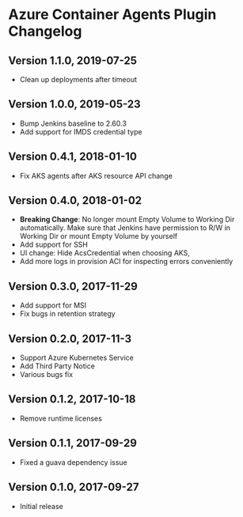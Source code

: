 # Azure Container Agents Plugin Changelog

## Version 1.1.0, 2019-07-25
* Clean up deployments after timeout

## Version 1.0.0, 2019-05-23
* Bump Jenkins baseline to 2.60.3
* Add support for IMDS credential type

## Version 0.4.1, 2018-01-10
* Fix AKS agents after AKS resource API change 

## Version 0.4.0, 2018-01-02
* **Breaking Change**: No longer mount Empty Volume to Working Dir automatically. Make sure that Jenkins have permission
to R/W in Working Dir or mount Empty Volume by yourself   
* Add support for SSH 
* UI change: Hide AcsCredential when choosing AKS, 
* Add more logs in provision ACI for inspecting errors conveniently

## Version 0.3.0, 2017-11-29
* Add support for MSI
* Fix bugs in retention strategy

## Version 0.2.0, 2017-11-3
* Support Azure Kubernetes Service
* Add Third Party Notice
* Various bugs fix

## Version 0.1.2, 2017-10-18
* Remove runtime licenses

## Version 0.1.1, 2017-09-29
* Fixed a guava dependency issue

## Version 0.1.0, 2017-09-27
* Initial release
